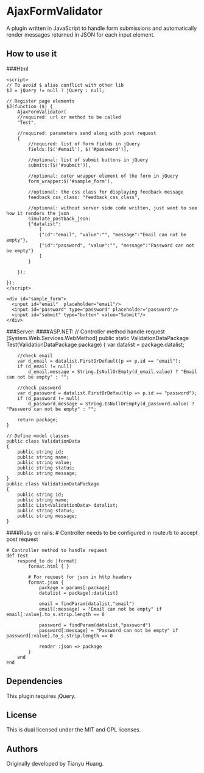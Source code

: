 # AjaxFormValidator

A plugin written in JavaScript to handle form submissions and automatically render messages returned in JSON for each input element.

## How to use it
###Html
	<style>
		.feedback_css_class{ color: red; }
	</style>

	<script>
	// To avoid $ alias conflict with other lib
	$J = jQuery != null ? jQuery : null;

	// Register page elements
	$J(function ($) {
		AjaxFormValidator(
		//required: url or method to be called
		"Test",

		//required: parameters send along with post request
		{
			//required: list of form fields in jQuery
			fields:[$('#email'), $('#password')],

			//optional: list of submit buttons in jQuery
			submits:[$('#submit')],

			//optional: outer wrapper element of the form in jQuery
			form_wrapper:$('#sample_form'),

			//optional: the css class for displaying feedback message
			feedback_css_class: "feedback_css_class",

			//optional: without server side code written, just want to see how it renders the json
			simulate_postback_json:
			{"datalist":
				[
				{"id":"email", "value":"", "message":"Email can not be empty"},
				{"id":"password", "value":"", "message":"Password can not be empty"}
  				]
			}

		});

	});
	</script>

	<div id="sample_form">
	  <input id="email"  placeholder="email"/>
	  <input id="password" type="password" placeholder="password"/>
	  <input id="submit" type="button" value="Submit"/>
	</div>

###Server:
####ASP.NET:
	// Controller method handle request
	[System.Web.Services.WebMethod]
	public static ValidationDataPackage Test(ValidationDataPackage package)
	{
		var datalist = package.datalist;
		
		//check email
		var d_email = datalist.FirstOrDefault(p => p.id == "email");
		if (d_email != null)
			d_email.message = String.IsNullOrEmpty(d_email.value) ? "Email can not be empty" : "";

		//check password
		var d_password = datalist.FirstOrDefault(p => p.id == "password");
		if (d_password != null)
			d_password.message = String.IsNullOrEmpty(d_password.value) ? "Password can not be empty" : "";

		return package;
	}

	// Define model classes
	public class ValidationData
	{
		public string id;
		public string name;
		public string value;
		public string status;
		public string message;
	}
	public class ValidationDataPackage
	{
		public string id;
		public string name;
		public List<ValidationData> datalist;
		public string status;
		public string message;
	}

####Ruby on rails:
	# Controller needs to be configured in route.rb to accept post request

	# Controller method to handle request
	def Test
		respond_to do |format|
			format.html { }

			# For request for json in http headers
			format.json {
				package = params[:package]
				datalist = package[:datalist]

				email = findParam(datalist,"email")
				email[:message] = "Email can not be empty" if email[:value].to_s.strip.length == 0

				password = findParam(datalist,"password")
				password[:message] = "Password can not be empty" if password[:value].to_s.strip.length == 0

				render :json => package
			}
		end
	end

## Dependencies

This plugin requires jQuery.

## License

This is dual licensed under the MIT and GPL licenses.

## Authors

Originally developed by Tianyu Huang.
